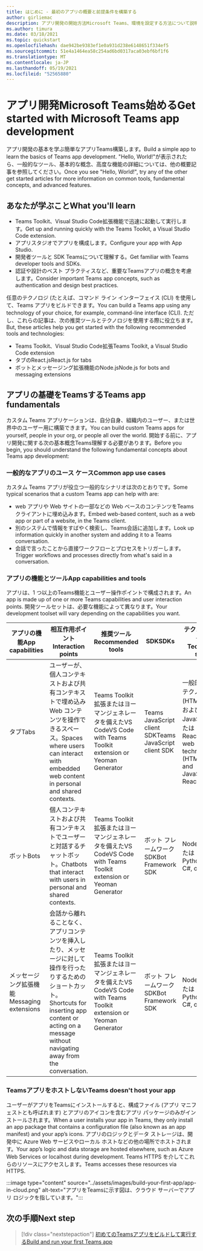 ```yaml
---
title: はじめに - 最初のアプリの概要と前提条件を構築する
author: girliemac
description: アプリ開発の開始方法Microsoft Teams、環境を設定する方法について説明します。
ms.author: timura
ms.date: 03/18/2021
ms.topic: quickstart
ms.openlocfilehash: dae942be9383ef1e0a931d238e6148651f334ef5
ms.sourcegitcommit: 51e4a1464ea58c254ad6bd0317aca03ebf6bf1f6
ms.translationtype: MT
ms.contentlocale: ja-JP
ms.lasthandoff: 05/19/2021
ms.locfileid: "52565880"
---
```

# <a name="get-started-with-microsoft-teams-app-development"></a><span data-ttu-id="89007-103">アプリ開発Microsoft Teams始める</span><span class="sxs-lookup"><span data-stu-id="89007-103">Get started with Microsoft Teams app development</span></span>

<span data-ttu-id="89007-104">アプリ開発の基本を学ぶ簡単なアプリTeams構築します。</span><span class="sxs-lookup"><span data-stu-id="89007-104">Build a simple app to learn the basics of Teams app development.</span></span> <span data-ttu-id="89007-105">"Hello, World!"が表示されたら、一般的なツール、基本的な概念、高度な機能の詳細については、他の概要記事を参照してください。</span><span class="sxs-lookup"><span data-stu-id="89007-105">Once you see "Hello, World!", try any of the other get started articles for more information on common tools, fundamental concepts, and advanced features.</span></span>



## <a name="what-youll-learn"></a><span data-ttu-id="89007-106">あなたが学ぶこと</span><span class="sxs-lookup"><span data-stu-id="89007-106">What you'll learn</span></span>

* <span data-ttu-id="89007-107">Teams Toolkit、Visual Studio Code拡張機能で迅速に起動して実行します。</span><span class="sxs-lookup"><span data-stu-id="89007-107">Get up and running quickly with the Teams Toolkit, a Visual Studio Code extension.</span></span> 
* <span data-ttu-id="89007-108">アプリスタジオでアプリを構成します。</span><span class="sxs-lookup"><span data-stu-id="89007-108">Configure your app with App Studio.</span></span>
* <span data-ttu-id="89007-109">開発者ツールと SDK Teamsについて理解する。</span><span class="sxs-lookup"><span data-stu-id="89007-109">Get familiar with Teams developer tools and SDKs.</span></span>
* <span data-ttu-id="89007-110">認証や設計のベスト プラクティスなど、重要なTeamsアプリの概念を考慮します。</span><span class="sxs-lookup"><span data-stu-id="89007-110">Consider important Teams app concepts, such as authentication and design best practices.</span></span>

<span data-ttu-id="89007-111">任意のテクノロジ (たとえば、コマンド ライン インターフェイス (CLI) を使用して、Teams アプリをビルドできます。</span><span class="sxs-lookup"><span data-stu-id="89007-111">You can build a Teams app using any technology of your choice, for example, command-line interface (CLI).</span></span> <span data-ttu-id="89007-112">ただし、これらの記事は、次の推奨ツールとテクノロジを使用する際に役立ちます。</span><span class="sxs-lookup"><span data-stu-id="89007-112">But, these articles help you get started with the following recommended tools and technologies:</span></span>

* <span data-ttu-id="89007-113">Teams Toolkit、Visual Studio Code拡張</span><span class="sxs-lookup"><span data-stu-id="89007-113">Teams Toolkit, a Visual Studio Code extension</span></span>
* <span data-ttu-id="89007-114">タブのReact.js</span><span class="sxs-lookup"><span data-stu-id="89007-114">React.js for tabs</span></span>
* <span data-ttu-id="89007-115">ボットとメッセージング拡張機能のNode.js</span><span class="sxs-lookup"><span data-stu-id="89007-115">Node.js for bots and messaging extensions</span></span>


## <a name="teams-app-fundamentals"></a><span data-ttu-id="89007-116">アプリの基礎をTeamsする</span><span class="sxs-lookup"><span data-stu-id="89007-116">Teams app fundamentals</span></span>

<span data-ttu-id="89007-117">カスタム Teams アプリケーションは、自分自身、組織内のユーザー、または世界中のユーザー用に構築できます。</span><span class="sxs-lookup"><span data-stu-id="89007-117">You can build custom Teams apps for yourself, people in your org, or people all over the world.</span></span> <span data-ttu-id="89007-118">開始する前に、アプリ開発に関する次の基本概念Teams理解する必要があります。</span><span class="sxs-lookup"><span data-stu-id="89007-118">Before you begin, you should understand the following fundamental concepts about Teams app development:</span></span>

### <a name="common-app-use-cases"></a><span data-ttu-id="89007-119">一般的なアプリのユース ケース</span><span class="sxs-lookup"><span data-stu-id="89007-119">Common app use cases</span></span>

<span data-ttu-id="89007-120">カスタム Teams アプリが役立つ一般的なシナリオは次のとおりです。</span><span class="sxs-lookup"><span data-stu-id="89007-120">Some typical scenarios that a custom Teams app can help with are:</span></span>

* <span data-ttu-id="89007-121">web アプリや Web サイトの一部などの Web ベースのコンテンツをTeams クライアントに埋め込みます。</span><span class="sxs-lookup"><span data-stu-id="89007-121">Embed web-based content, such as a web app or part of a website, in the Teams client.</span></span>
* <span data-ttu-id="89007-122">別のシステムで情報をすばやく検索し、Teams会話に追加します。</span><span class="sxs-lookup"><span data-stu-id="89007-122">Look up information quickly in another system and adding it to a Teams conversation.</span></span>
* <span data-ttu-id="89007-123">会話で言ったことから直接ワークフローとプロセスをトリガーします。</span><span class="sxs-lookup"><span data-stu-id="89007-123">Trigger workflows and processes directly from what's said in a conversation.</span></span>

### <a name="app-capabilities-and-tools"></a><span data-ttu-id="89007-124">アプリの機能とツール</span><span class="sxs-lookup"><span data-stu-id="89007-124">App capabilities and tools</span></span>

<span data-ttu-id="89007-125">アプリは、1 つ以上のTeams機能とユーザー操作ポイントで構成されます。</span><span class="sxs-lookup"><span data-stu-id="89007-125">An app is made up of one or more Teams capabilities and user interaction points.</span></span> <span data-ttu-id="89007-126">開発ツールセットは、必要な機能によって異なります。</span><span class="sxs-lookup"><span data-stu-id="89007-126">Your development toolset will vary depending on the capabilities you want.</span></span>

| <span data-ttu-id="89007-127">**アプリの機能**</span><span class="sxs-lookup"><span data-stu-id="89007-127">**App capabilities**</span></span>| <span data-ttu-id="89007-128">**相互作用ポイント**</span><span class="sxs-lookup"><span data-stu-id="89007-128">**Interaction points**</span></span> | <span data-ttu-id="89007-129">**推奨ツール**</span><span class="sxs-lookup"><span data-stu-id="89007-129">**Recommended tools**</span></span> | <span data-ttu-id="89007-130">**SDK**</span><span class="sxs-lookup"><span data-stu-id="89007-130">**SDKs**</span></span> | <span data-ttu-id="89007-131">**テクノロジースタック**</span><span class="sxs-lookup"><span data-stu-id="89007-131">**Technology stacks**</span></span> |
|--------|--------|--------|--------|--------|
| <span data-ttu-id="89007-132">タブ</span><span class="sxs-lookup"><span data-stu-id="89007-132">Tabs</span></span> | <span data-ttu-id="89007-133">ユーザーが、個人コンテキストおよび共有コンテキストで埋め込み Web コンテンツを操作できるスペース。</span><span class="sxs-lookup"><span data-stu-id="89007-133">Spaces where users can interact with embedded web content in personal and shared contexts.</span></span> | <span data-ttu-id="89007-134">Teams Toolkit拡張またはヨーマンジェネレータを備えたVS Code</span><span class="sxs-lookup"><span data-stu-id="89007-134">VS Code with Teams Toolkit extension or Yeoman Generator</span></span> | <span data-ttu-id="89007-135">Teams JavaScript client SDK</span><span class="sxs-lookup"><span data-stu-id="89007-135">Teams JavaScript client SDK</span></span> | <span data-ttu-id="89007-136">一般的な Web テクノロジ (HTML、CSS、および JavaScript) またはReact.js</span><span class="sxs-lookup"><span data-stu-id="89007-136">General web technologies (HTML, CSS, and JavaScript) or React.js</span></span> |
| <span data-ttu-id="89007-137">ボット</span><span class="sxs-lookup"><span data-stu-id="89007-137">Bots</span></span> | <span data-ttu-id="89007-138">個人コンテキストおよび共有コンテキストでユーザーと対話するチャットボット。</span><span class="sxs-lookup"><span data-stu-id="89007-138">Chatbots that interact with users in personal and shared contexts.</span></span> | <span data-ttu-id="89007-139">Teams Toolkit拡張またはヨーマンジェネレータを備えたVS Code</span><span class="sxs-lookup"><span data-stu-id="89007-139">VS Code with Teams Toolkit extension or Yeoman Generator</span></span> | <span data-ttu-id="89007-140">ボット フレームワーク SDK</span><span class="sxs-lookup"><span data-stu-id="89007-140">Bot Framework SDK</span></span> | <span data-ttu-id="89007-141">Node.js、C# または Python</span><span class="sxs-lookup"><span data-stu-id="89007-141">Node.js, C#, or Python</span></span> | 
| <span data-ttu-id="89007-142">メッセージング拡張機能</span><span class="sxs-lookup"><span data-stu-id="89007-142">Messaging extensions</span></span> | <span data-ttu-id="89007-143">会話から離れることなく、アプリコンテンツを挿入したり、メッセージに対して操作を行ったりするためのショートカット。</span><span class="sxs-lookup"><span data-stu-id="89007-143">Shortcuts for inserting app content or acting on a message without navigating away from the conversation.</span></span> | <span data-ttu-id="89007-144">Teams Toolkit拡張またはヨーマンジェネレータを備えたVS Code</span><span class="sxs-lookup"><span data-stu-id="89007-144">VS Code with Teams Toolkit extension or Yeoman Generator</span></span> | <span data-ttu-id="89007-145">ボット フレームワーク SDK</span><span class="sxs-lookup"><span data-stu-id="89007-145">Bot Framework SDK</span></span> | <span data-ttu-id="89007-146">Node.js、C# または Python</span><span class="sxs-lookup"><span data-stu-id="89007-146">Node.js, C#, or Python</span></span> |

### <a name="teams-doesnt-host-your-app"></a><span data-ttu-id="89007-147">Teamsアプリをホストしない</span><span class="sxs-lookup"><span data-stu-id="89007-147">Teams doesn't host your app</span></span>

<span data-ttu-id="89007-148">ユーザーがアプリをTeamsにインストールすると、構成ファイル (アプリ マニフェストとも呼ばれます) とアプリのアイコンを含むアプリ パッケージのみがインストールされます。</span><span class="sxs-lookup"><span data-stu-id="89007-148">When a user installs your app in Teams, they only install an app package that contains a configuration file (also known as an app manifest) and your app’s icons.</span></span> <span data-ttu-id="89007-149">アプリのロジックとデータ ストレージは、開発中に Azure Web サービスやローカル ホストなどの他の場所でホストされます。</span><span class="sxs-lookup"><span data-stu-id="89007-149">Your app’s logic and data storage are hosted elsewhere, such as Azure Web Services or localhost during development.</span></span> <span data-ttu-id="89007-150">Teams HTTPS を介してこれらのリソースにアクセスします。</span><span class="sxs-lookup"><span data-stu-id="89007-150">Teams accesses these resources via HTTPS.</span></span>

:::image type="content" source="../assets/images/build-your-first-app/app-in-cloud.png" alt-text="アプリをTeamsに示す図は、クラウド サーバーでアプリ ロジックを指しています。":::

## <a name="next-step"></a><span data-ttu-id="89007-152">次の手順</span><span class="sxs-lookup"><span data-stu-id="89007-152">Next step</span></span>

> [!div class="nextstepaction"]
> [<span data-ttu-id="89007-153">初めてのTeamsアプリをビルドして実行する</span><span class="sxs-lookup"><span data-stu-id="89007-153">Build and run your first Teams app</span></span>](../build-your-first-app/build-and-run.md)
